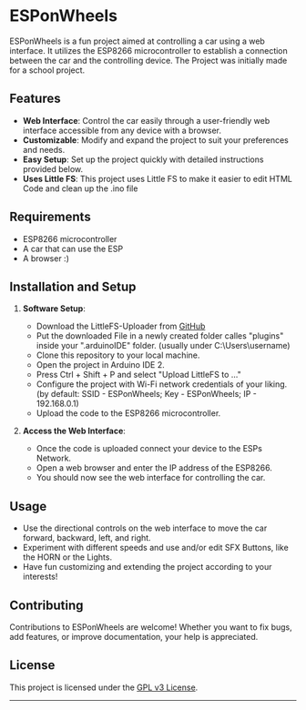 # ESPonWheels

ESPonWheels is a fun project aimed at controlling a car using a web interface. It utilizes the ESP8266 microcontroller to establish a connection between the car and the controlling device.
The Project was initially made for a school project.

## Features

- **Web Interface**: Control the car easily through a user-friendly web interface accessible from any device with a browser.
- **Customizable**: Modify and expand the project to suit your preferences and needs.
- **Easy Setup**: Set up the project quickly with detailed instructions provided below.
- **Uses Little FS**: This project uses Little FS to make it easier to edit HTML Code and clean up the .ino file

## Requirements

- ESP8266 microcontroller
- A car that can use the ESP
- A browser :)

## Installation and Setup

1. **Software Setup**:
   - Download the LittleFS-Uploader from [GitHub](https://github.com/earlephilhower/arduino-littlefs-upload/releases/tag/1.0.0)
   - Put the downloaded File in a newly created folder calles "plugins" inside your ".arduinoIDE" folder. (usually under C:\Users\username\)
   - Clone this repository to your local machine.
   - Open the project in Arduino IDE 2.
   - Press Ctrl + Shift + P and select "Upload LittleFS to ..."
   - Configure the project with Wi-Fi network credentials of your liking. (by default: SSID - ESPonWheels; Key - ESPonWheels; IP - 192.168.0.1)
   - Upload the code to the ESP8266 microcontroller.

3. **Access the Web Interface**:
   - Once the code is uploaded connect your device to the ESPs Network.
   - Open a web browser and enter the IP address of the ESP8266.
   - You should now see the web interface for controlling the car.

## Usage

- Use the directional controls on the web interface to move the car forward, backward, left, and right.
- Experiment with different speeds and use and/or edit SFX Buttons, like the HORN or the Lights.
- Have fun customizing and extending the project according to your interests!

## Contributing

Contributions to ESPonWheels are welcome! Whether you want to fix bugs, add features, or improve documentation, your help is appreciated.

## License

This project is licensed under the [GPL v3 License](https://github.com/dpoettler/ESPonWheels?tab=GPL-3.0-1-ov-file).

---
